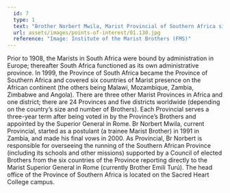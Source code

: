 ```yaml
---
  id: 7
  type: 1
  text: "Brother Norbert Mwila, Marist Provincial of Southern Africa since August 2016."
  url: assets/images/points-of-interest/01.130.jpg
  reference: "Image: Institute of the Marist Brothers (FMS)"
---
```

Prior to 1908, the Marists in South Africa were bound by administration in Europe; thereafter South Africa functioned as its own administrative province. In 1999, the Province of South Africa became the Province of Southern Africa and covered six countries of Marist presence on the African continent (the others being Malawi, Mozambique, Zambia, Zimbabwe and Angola). There are three other Marist Provinces in Africa and one district; there are 24 Provinces and five districts worldwide (depending on the country’s size and number of Brothers). Each Provincial serves a three-year term after being voted in by the Province’s Brothers and appointed by the Superior General in Rome. Br Norbert Mwila, current Provincial, started as a postulant (a trainee Marist Brother) in 1991 in Zambia, and made his final vows in 2000. As Provincial, Br Norbert is responsible for overseeing the running of the Southern African Province (including its schools and other missions) supported by a Council of elected Brothers from the six countries of the Province reporting directly to the Marist Superior General in Rome (currently Brother Emili Turú). The head office of the Province of Southern Africa is located on the Sacred Heart College campus.

